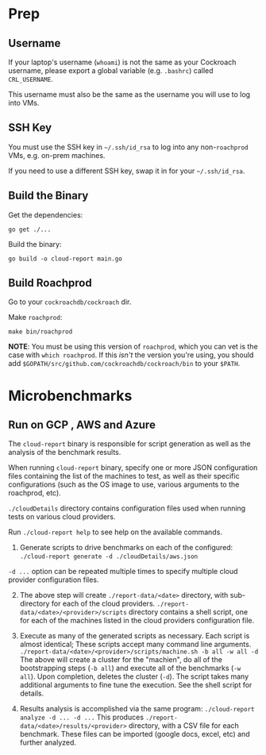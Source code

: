 # Prep

## Username

If your laptop's username (`whoami`) is not the same as your Cockroach username, please export a global variable (e.g. `.bashrc`) called `CRL_USERNAME`.

This username must also be the same as the username you will use to log into VMs.

## SSH Key

You must use the SSH key in `~/.ssh/id_rsa` to log into any non-`roachprod` VMs, e.g. on-prem machines.

If you need to use a different SSH key, swap it in for your `~/.ssh/id_rsa`.

## Build the Binary

Get the dependencies:

```
go get ./...
```

Build the binary:

```
go build -o cloud-report main.go
```

## Build Roachprod

Go to your `cockroachdb/cockroach` dir.


Make `roachprod`:

```
make bin/roachprod
```

**NOTE**: You must be using this version of `roachprod`, which you can vet is the case with `which roachprod`. If this _isn't_ the version you're using, you should add `$GOPATH/src/github.com/cockroachdb/cockroach/bin` to your `$PATH`.

# Microbenchmarks

## Run on GCP , AWS and Azure

The `cloud-report` binary is responsible for script generation as well as the
analysis of the benchmark results.

When running `cloud-report` binary, specify one or more JSON configuration files
containing the list of the machines to test, as well as their specific configurations
(such as the OS image to use, various arguments to the roachprod, etc).

`./cloudDetails` directory contains configuration files used when running tests
on various cloud providers.

Run `./cloud-report help` to see help on the available commands.

1. Generate scripts to drive benchmarks on each of the configured:
`./cloud-report generate -d ./cloudDetails/aws.json`

`-d ...` option can be repeated multiple times to specify multiple cloud provider
configuration files.

2. The above step will create `./report-data/<date>` directory, with sub-directory
for each of the cloud providers. `./report-data/<date>/<provider>/scripts` directory
contains a shell script, one for each of the machines listed in the cloud providers configuration
file.

3. Execute as many of the generated scripts as necessary.  Each script is almost identical;
   These scripts accept many command line arguments. 
   `./report-data/<date>/<provider>/scripts/machine.sh -b all -w all -d`
    The above will create a cluster for the "machien", do all of the bootstrapping steps
    (`-b all`) and execute all of the benchmarks (`-w all`).  Upon completion, deletes
    the cluster (`-d`).  The script takes many additional arguments to fine tune the
    execution.  See the shell script for details.
 
 4. Results analysis is accomplished via the same program:
   `./cloud-report analyze -d ... -d ...`
   This produces `./report-data/<date>/results/<provider>` directory, with a CSV
   file for each benchmark.
   These files can be imported (google docs, excel, etc) and further analyzed. 